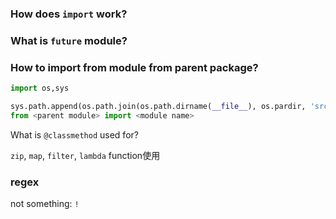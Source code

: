 ### How does `import` work?

### What is `future` module?

### How to import from module from parent package?
```python
import os,sys

sys.path.append(os.path.join(os.path.dirname(__file__), os.pardir, 'src'))
from <parent module> import <module name>
```

What is `@classmethod` used for?


`zip`, `map`, `filter`, `lambda` function使用

### regex
not something: `!`
